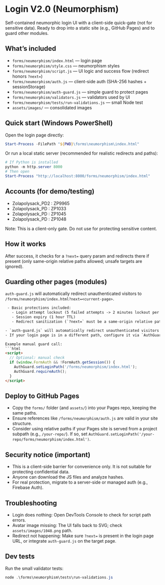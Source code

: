 # Login V2.0 (Neumorphism)

Self-contained neumorphic login UI with a client-side quick-gate (not for sensitive data). Ready to drop into a static site (e.g., GitHub Pages) and to guard other modules.

## What’s included
- `forms/neumorphism/index.html` — login page
- `forms/neumorphism/style.css` — neumorphism styles
- `forms/neumorphism/script.js` — UI logic and success flow (redirect honors `?next=`)
- `forms/neumorphism/auth.js` — client-side auth (SHA-256 hashes + sessionStorage)
- `forms/neumorphism/auth-guard.js` — simple guard to protect pages
- `forms/neumorphism/validators.js` — validators used by UI
- `forms/neumorphism/tests/run-validations.js` — small Node test
- `assets/images/` — consolidated images

## Quick start (Windows PowerShell)
Open the login page directly:

```powershell
Start-Process -FilePath "${PWD}\forms\neumorphism\index.html"
```

Or run a local static server (recommended for realistic redirects and paths):

```powershell
# If Python is installed
python -m http.server 8000
# Then open
Start-Process "http://localhost:8000/forms/neumorphism/index.html"
```

## Accounts (for demo/testing)
- Zolapolysack_PD2 : ZP9965
- Zolapolysack_PD  : ZP1033
- Zolapolysack_PD  : ZP1045
- Zolapolysack_PD  : ZP1048

Note: This is a client-only gate. Do not use for protecting sensitive content.

## How it works
 After success, it checks for a `?next=` query param and redirects there if present (only same-origin relative paths allowed; unsafe targets are ignored).

## Guarding other pages (modules)
 `auth-guard.js` will automatically redirect unauthenticated visitors to `/forms/neumorphism/index.html?next=<current-page>`.

```html
 - Basic protections included:
   - Login attempt lockout (5 failed attempts -> 2 minutes lockout per user)
   - Session expiry (1 hour TTL)
   - Redirect sanitization (`?next=` must be a same-origin relative path)

- `auth-guard.js` will automatically redirect unauthenticated visitors to `/forms/neumorphism/index.html?next=<current-page>`.
- If your login page is in a different path, configure it via `AuthGuard.setLoginPath('/your/login/index.html')` before the guard runs.

Example manual guard call:
```html
<script>
  // Optional: manual check
  if (window.FormAuth && !FormAuth.getSession()) {
    AuthGuard.setLoginPath('/forms/neumorphism/index.html');
    AuthGuard.requireAuth();
  }
</script>
```

## Deploy to GitHub Pages
- Copy the `forms/` folder (and `assets/`) into your Pages repo, keeping the same paths.
- Ensure references like `/forms/neumorphism/auth.js` are valid in your site structure.
- Consider using relative paths if your Pages site is served from a project subpath (e.g., `/your-repo/`). If so, set `AuthGuard.setLoginPath('/your-repo/forms/neumorphism/index.html')`.

## Security notice (important)
- This is a client-side barrier for convenience only. It is not suitable for protecting confidential data.
- Anyone can download the JS files and analyze hashes.
- For real protection, migrate to a server-side or managed auth (e.g., Firebase Auth).

## Troubleshooting
- Login does nothing: Open DevTools Console to check for script path errors.
- Avatar image missing: The UI falls back to SVG; check `assets/images/1048.png` path.
- Redirect not happening: Make sure `?next=` is present in the login page URL, or integrate `auth-guard.js` on the target page.

## Dev tests
Run the small validator tests:
```powershell
node .\forms\neumorphism\tests\run-validations.js
```
